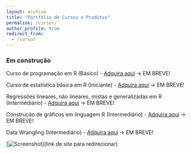 ```yaml
---
layout: archive
title: "Portfólio de Cursos e Produtos"
permalink: /cursor/
author_profile: true
redirect_from:
  - /cursor
---
```




### Em construção

 Curso de programação em R (Básico) - [Adquira aqui](https://go.kiwify.com.br/mo5GEX9) -> EM BREVE!
 
 Curso de estatística básica em R (Iniciante) - [Adquira aqui](https://go.kiwify.com.br/7u3bnr3) -> EM BREVE!
 
 Regressões lineares, não lineares, mistas e generalizadas em R (Intermediário) - [Adquira aqui](https://go.kiwify.com.br/pZEEG4Q) -> EM BREVE!
 
 Construção de gráficos em linguagem R (Intermediário) - [Adquira aqui](https://go.kiwify.com.br/usC1jDm) -> EM BREVE!
 
 Data Wrangling (Intermediário) - [Adquira aqui](https://go.kiwify.com.br/oIViGzI) -> EM BREVE!
 
 [![Screenshot](...)](link de site para redirecionar)


